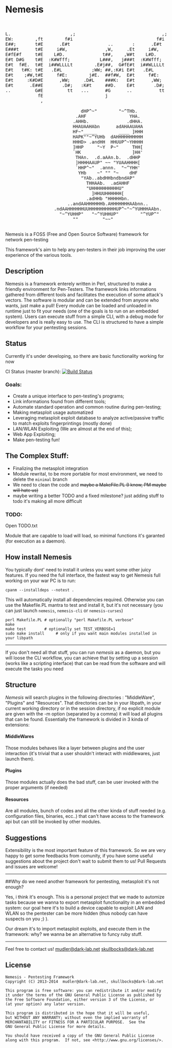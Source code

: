 Nemesis
=======

<pre>
                                                                                       
                                                                                         
L.                      ,;                                ,;           .                .
EW:        ,ft        f#i                               f#i           ;W  t            ;W
E##;       t#E      .E#t              ..       :      .E#t           f#E  Ej          f#E
E###t      t#E     i#W,              ,W,     .Et     i#W,          .E#f   E#,       .E#f 
E#fE#f     t#E    L#D.              t##,    ,W#t    L#D.          iWW;    E#t      iWW;  
E#t D#G    t#E  :K#Wfff;           L###,   j###t  :K#Wfff;       L##Lffi  E#t     L##Lffi
E#t  f#E.  t#E  i##WLLLLt        .E#j##,  G#fE#t  i##WLLLLt     tLLG##L   E#t    tLLG##L 
E#t   t#K: t#E   .E#L           ;WW; ##,:K#i E#t   .E#L           ,W#i    E#t      ,W#i  
E#t    ;#W,t#E     f#E:        j#E.  ##f#W,  E#t     f#E:        j#E.     E#t     j#E.   
E#t     :K#D#E      ,WW;     .D#L    ###K:   E#t      ,WW;     .D#j       E#t   .D#j     
E#t      .E##E       .D#;   :K#t     ##D.    E#t       .D#;   ,WK,        E#t  ,WK,      
..         G#E         tt   ...      #G      ..          tt   EG.         E#t  EG.       
            fE                       j                        ,           ,;.  ,         
             ,                                                

                            dHP^~"        "~^THb.
                          .AHF                YHA.  
                         .AHHb.              .dHHA.  
                         HHAUAAHAbn      adAHAAUAHA  
                         HF~"_____        ____ ]HHH 
                         HAPK""~^YUHb  dAHHHHHHHHHH
                         HHHD> .andHH  HHUUP^~YHHHH
                         ]HHP     "~Y  P~"     THH[ 
                         `HK                   ]HH'  
                          THAn.  .d.aAAn.b.  .dHHP
                          ]HHHHAAUP" ~~ "YUAAHHHH[
                          `HHP^~"  .annn.  "~^YHH'
                           YHb    ~" "" "~    dHF
                            "YAb..abdHHbndbndAP"
                              THHAAb.  .adAHHF
                              "UHHHHHHHHHHU"     
                                ]HHUUHHHHHH[
                              .adHHb "HHHHHbn.
                       ..andAAHHHHHHb.AHHHHHHHAAbnn..
                  .ndAAHHHHHHUUHHHHHHHHHHUP^~"~^YUHHHAAbn.
                    "~^YUHHP"   "~^YUHHUP"        "^YUP^"
                         ""         "~~"

</pre>


Nemesis is a FOSS (Free and Open Source Software) framework for network pen-testing


This framework's aim to help any pen-testers in their job improving the user experience of the various tools.


## Description
Nemesis is a framework enterely written in Perl, structured to make a friendly environment for Pen-Testers.
The framework links informations gathered from different tools and facilitates the execution of some attack's vectors.
The software is modular and can be extended from anyone who wants, just make a pull!
Every module can be loaded and unloaded in runtime just to fit your needs (one of the goals is to run on an embedded system).
Users can execute stuff from a simple CLI, with a debug mode for developers and is really easy to use.
The CLI is structured to have a simple workflow for your pentesting sessions.

## Status
Currently it's under developing, so there are basic functionality working for now


CI Status (master branch): [![Build Status](https://travis-ci.org/dark-lab/Nemesis.png?branch=master)](https://travis-ci.org/dark-lab/Nemesis)

### Goals:

* Create a unique interface to pen-testing's programs;
* Link informations found from different tools;
* Automate standard operation and common routine during pen-testing;
* Making metasploit usage automatized
* Leveraging metasploit exploit database to analyze active/passive traffic to match exploits fingerprintings (mostly done)
* LAN/WLAN Exploiting (We are almost at the end of this);
* Web App Exploiting;
* Make pen-testing fun!

## The Complex Stuff:
* Finalizing the metasploit integration
* Module rewrital, to be more portable for most environment, we need to delete the ```minimal``` branch
* We need to clean the code and <del>maybe a MakeFile.PL (I know, PM maybe will hate us)</del>
* maybe writing a better TODO and a fixed milestone? just adding stuff to todo it's making all more difficult

### TODO:

Open TODO.txt


Module that are capable to load will load, so minimal functions it's garanted (for execution as a daemon).


## How install Nemesis

You typically dont' need to install it unless you want some other juicy features.
If you need the full interface, the fastest way to get Nemesis full working on your war PC is to run:

```cpanm --installdeps --notest .```

This will automatically install all dependencies required.
Otherwise you can use the Makefile.PL mantra  to test and install it, but it's not necessary (you can just launch ```nemesis```, ```nemesis-cli``` or ```nemesis-curses```)

```
perl Makefile.PL # optionally "perl Makefile.PL verbose"
make
make test        # optionally set TEST_VERBOSE=1
sudo make install     # only if you want main modules installed in your libpath
```


***
If you don't need all that stuff, you can run *nemesis* as a daemon, but you will loose the CLI workflow, you can achieve that by setting up a session (works like a scripting interface) that can be read from the software and will execute the tasks you need

## Structure

*Nemesis* will search plugins in the following directories : "MiddleWare", "Plugins" and "Resources".
That directories can be in your libpath, in your current working directory or in the session directory, if no explicit module are given with the -m option (separated by a comma) it will load all plugins that can be found.
Essentially the framework is divided in 3 kinda of extensions:


#### MiddleWares

Those modules behaves like a layer between plugins and the user interaction (it's trivial that a user shouldn't interact with middlewares, just launch them).

#### Plugins

Those modules actually does the bad stuff, can be user invoked with the proper arguments (if needed)

#### Resources

Are all modules, bunch of codes and all the other kinda of stuff needed (e.g. configuration files, binaries, ecc..) that can't have access to the framework api but can still be invoked by other modules.

## Suggestions
Extensibility is the most important feature of this framework. 
So we are very happy to get some feedbacks from comunity, if you have some useful suggestions about the project don't wait to submit them to us! Pull Requests and issues are welcome!


***

##Why do we need another framework for pentesting, metasploit it's not enough?

Yes, i think it's enough. This is a personal project that we made to automize tasks because we wanna to export metasploit functionality in an embedded system: our goal here it's to build a device capable to exploit LAN and WLAN so the pentester can be more hidden (thus nobody can have suspects on you  ;)  ).

Our dream it's to import metasploit exploits, and execute them in the framework: why? we wanna be an alternative to funcy ruby stuff.

***

Feel free to contact us! 
mudler@dark-lab.net skullbocks@dark-lab.net


## License
    Nemesis - Pentesting Framework
    Copyright (C) 2013-2014  mudler@dark-lab.net, skullbocks@dark-lab.net

    This program is free software: you can redistribute it and/or modify
    it under the terms of the GNU General Public License as published by
    the Free Software Foundation, either version 3 of the License, or
    (at your option) any later version.

    This program is distributed in the hope that it will be useful,
    but WITHOUT ANY WARRANTY; without even the implied warranty of
    MERCHANTABILITY or FITNESS FOR A PARTICULAR PURPOSE.  See the
    GNU General Public License for more details.

    You should have received a copy of the GNU General Public License
    along with this program.  If not, see <http://www.gnu.org/licenses/>.
